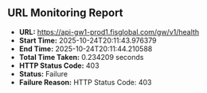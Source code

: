 ## URL Monitoring Report

- **URL:** https://api-gw1-prod1.fisglobal.com/gw/v1/health
- **Start Time:** 2025-10-24T20:11:43.976379
- **End Time:** 2025-10-24T20:11:44.210588
- **Total Time Taken:** 0.234209 seconds
- **HTTP Status Code:** 403
- **Status:** Failure
- **Failure Reason:** HTTP Status Code: 403
